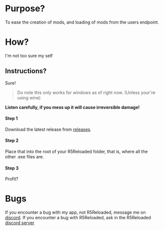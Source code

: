 # Purpose?
To ease the creation of mods, and loading of mods from the users endpoint.

# How?
I'm not too sure my self

## Instructions?
Sure!
> Do note this only works for windows as of right now. (Unless your're using wine)

**Listen carefully, if you mess up it will cause irreversible damage!**

#### Step 1
Download the latest release from [releases](https://github.com/SuperSlimey5/R5ModMana/releases).

#### Step 2
Place that into the root of your R5Reloaded folder, that is, where all the other .exe files are.

#### Step 3
Profit?


# Bugs
If you encounter a bug with my app, not R5Reloaded, message me on [discord](https://discord.com/users/711359126139175053).
If you encounter a bug with R5Reloaded, ask in the R5Reloaded [discord server](https://discord.gg/zvxbfBFY95)

